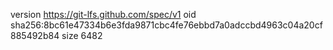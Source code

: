version https://git-lfs.github.com/spec/v1
oid sha256:8bc61e47334b6e3fda9871cbc4fe76ebbd7a0adccbd4963c04a20cf885492b84
size 6482
